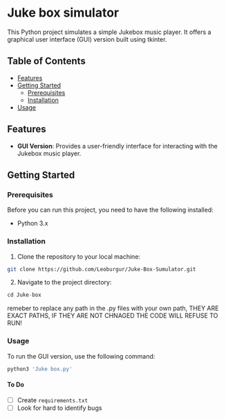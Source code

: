 # Juke box simulator

This Python project simulates a simple Jukebox music player. It offers a graphical user interface (GUI) version built using tkinter.

## Table of Contents
- [Features](#features)
- [Getting Started](#getting-started)
  - [Prerequisites](#prerequisites)
  - [Installation](#installation)
- [Usage](#usage)

## Features

- **GUI Version**: Provides a user-friendly interface for interacting with the Jukebox music player.

## Getting Started

### Prerequisites

Before you can run this project, you need to have the following installed:

- Python 3.x


### Installation
1. Clone the repository to your local machine:
```bash
git clone https://github.com/Leoburgur/Juke-Box-Sumulator.git
```

2. Navigate to the project directory:
```python
cd Juke-box
```
remeber to replace any path in the .py files with your own path, THEY ARE EXACT PATHS, IF THEY ARE NOT CHNAGED THE CODE WILL REFUSE TO RUN!
### Usage

To run the GUI version, use the following command:
```python
python3 'Juke box.py'
```


#### To Do
- [ ] Create `requirements.txt`
- [ ] Look for hard to identify bugs
